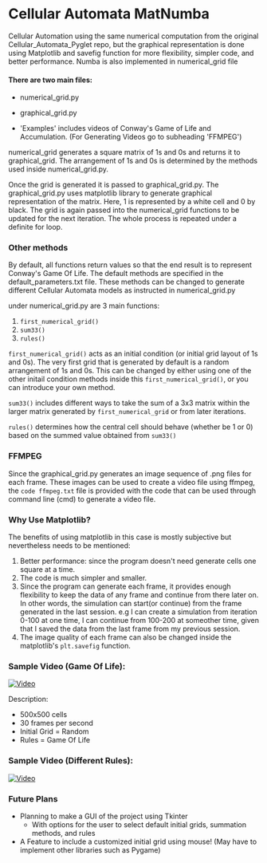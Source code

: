 # Cellular Automata MatNumba
Cellular Automation using the same numerical computation from the original Cellular_Automata_Pyglet repo, but the graphical representation is done using Matplotlib and savefig function for more flexibility, simpler code, and better performance. Numba is also implemented in numerical_grid file 

#### There are two main files:
- numerical_grid.py
- graphical_grid.py

- 'Examples' includes videos of Conway's Game of Life and Accumulation. (For Generating Videos go to subheading 'FFMPEG')

numerical_grid generates a square matrix of 1s and 0s and returns it to graphical_grid. The arrangement of 1s and 0s is determined by the methods used inside numerical_grid.py.

Once the grid is generated it is passed to graphical_grid.py. The graphical_grid.py uses matplotlib library to generate graphical representation of the matrix.
Here, 1 is represented by a white cell and 0 by black. The grid is again passed into the numerical_grid functions to be updated for the next iteration.
The whole process is repeated under a definite for loop.

### Other methods
By default, all functions return values so that the end result is to represent Conway's Game Of Life. The default methods are specified in the default_parameters.txt file. These methods can be changed to generate different Cellular Automata models as instructed in numerical_grid.py

under numerical_grid.py are 3 main functions:
 1) `first_numerical_grid()`
 2) `sum33()`
 3) `rules()`

`first_numerical_grid()` acts as an initial condition (or initial grid layout of 1s and 0s). The very first grid that is generated by default is a random arrangement of 1s and 0s. This can be changed by either using one of the other initail condition methods inside this `first_numerical_grid()`, or you can introduce your own method.

`sum33()` includes different ways to take the sum of a 3x3 matrix within the larger matrix generated by `first_numerical_grid` or from later iterations.

`rules()` determines how the central cell should behave (whether be 1 or 0) based on the summed value obtained from `sum33()`

### FFMPEG
Since the graphical_grid.py generates an image sequence of .png files for each frame. These images can be used to create a video file using ffmpeg, the `code ffmpeg.txt` file is provided with the code that can be used through command line (cmd) to generate a video file.


### Why Use Matplotlib?
The benefits of using matplotlib in this case is mostly subjective but nevertheless needs to be mentioned:
1) Better performance: since the program doesn't need generate cells one square at a time.
2) The code is much simpler and smaller.
3) Since the program can generate each frame, it provides enough flexibility to keep the data of any frame and continue from there later on. In other words, the simulation can start(or continue) from the frame generated in the last session.
  e.g I can create a simulation from iteration 0-100 at one time, I can continue from 100-200 at someother time, given that I saved the data from the last frame from my previous session.
4) The image quality of each frame can also be changed inside the matplotlib's `plt.savefig` function. 
  
  
### Sample Video (Game Of Life):
[![Video](http://img.youtube.com/vi/5nV34VjGowg/0.jpg)](http://www.youtube.com/watch?v=5nV34VjGowg "Video Link [Game Of Life]")

Description:
- 500x500 cells
- 30 frames per second
- Initial Grid = Random
- Rules = Game Of Life

### Sample Video (Different Rules):
[![Video](http://img.youtube.com/vi/ShfjuoqGClM/0.jpg)](https://www.youtube.com/watch?v=ShfjuoqGClM "Video Link [Different Rules]")


### Future Plans
- Planning to make a GUI of the project using Tkinter
  - With options for the user to select default initial grids, summation methods, and rules
- A Feature to include a customized initial grid using mouse! (May have to implement other libraries such as Pygame)
